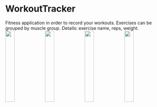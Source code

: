 # WorkoutTracker
Fitness application in order to record your workouts. Exercises can be grouped by muscle group. Details: exercise name, reps, weight. 
<img src="https://user-images.githubusercontent.com/79416799/224712842-9852810e-8467-40f3-b8b9-73276422c3d7.jpg" width="24%" height="24%">
<img src="https://user-images.githubusercontent.com/79416799/224713594-5be46503-d6aa-4876-93fd-514b3e8ff9ac.jpg" width="24%" height="24%">
<img src="https://user-images.githubusercontent.com/79416799/224713551-7a2fa6a3-ddf5-4a1f-9742-4b6fe15e6a79.jpg" width="24%" height="24%">
<img src="https://user-images.githubusercontent.com/79416799/224713610-421c57a8-1187-4272-8bc7-4a36336a8fee.jpg" width="24%" height="24%">
